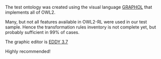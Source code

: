 The test ontology was created using the visual language [GRAPHOL](https://www.diag.uniroma1.it/degiacom/papers/2022/fi2022lssd.pdf) that implements all of OWL2.

Many, but not all features available in OWL2-RL were used in our test sample. Hence the transformation rules inventory is not complete yet, but probably sufficient in 99% of cases.

The graphic editor is [EDDY 3.7](https://github.com/obdasystems/eddy/releases)

Highly recommended!
